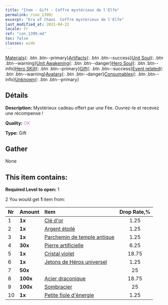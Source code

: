 ```yaml
---
title: "Item - Gift - Coffre mystérieux de l'Elfe"
permalink: /con_1399/
excerpt: "Era of Chaos  Coffre mystérieux de l'Elfe"
last_modified_at: 2021-04-22
locale: fr
ref: "con_1399.md"
toc: false
classes: wide
---
```

 [Materials](/ItemsFR/){: .btn .btn--primary}[Artifacts](/ItemsFR/Artifacts/){: .btn .btn--success}[Unit Soul](/ItemsFR/UnitSoul/){: .btn .btn--warning}[Unit Awakening](/ItemsFR/UnitAwakening/){: .btn .btn--danger}[Hero Soul](/ItemsFR/HeroSoul/){: .btn .btn--info}[Hero SKill](/ItemsFR/HeroSkill/){: .btn .btn--primary}[Gift](/ItemsFR/Gift/){: .btn .btn--success}[Event related](/ItemsFR/Events/){: .btn .btn--warning}[Avatars](/ItemsFR/Avatars/){: .btn .btn--danger}[Consumables](/ItemsFR/Consumables/){: .btn .btn--info}[Unknown](/ItemsFR/Unknown/){: .btn .btn--primary}

## Détails
 **Description:** Mystérieux cadeau offert par une Fée. Ouvrez-le et recevez une récompense !

 **Quality:** <span style="color: #DA70D6">OK</span>

 **Type:** Gift

## Gather

  None

## This item contains:

 **Required Level to open:** 1

 2 You would get **1** item  from:

  | Nr | Amount |     Item    | Drop Rate,% |
  |:---|:-------|:------------|:---------:|
  | 1 |  **1x** | [Clé d'or](/fr/Items/con_783/) | 1.25 | 
  | 2 |  **1x** | [Argent étoilé](/fr/Items/con_969/) | 1.25 | 
  | 3 |  **1x** | [Parchemin de temple antique](/fr/Items/con_697/) | 1.25 | 
  | 4 |  **30x** | [Pierre artificielle](/fr/Items/art_188/) | 6.25 | 
  | 5 |  **1x** | [Cristal violet](/fr/Items/con_720/) | 18.75 | 
  | 6 |  **1x** | [Jetons de Héros universel](/fr/Items/her_358/) | 1.25 | 
  | 7 |  **50x** | <i class="fas fa-gem"/> | 25 | 
  | 8 |  **100x** | [Acier draconique](/fr/Items/con_880/) | 18.75 | 
  | 9 |  **100x** | [Sombracier](/fr/Items/con_881/) | 25 | 
  | 10 |  **1x** | [Petite fiole d'énergie](/fr/Items/con_724/) | 1.25 | 
